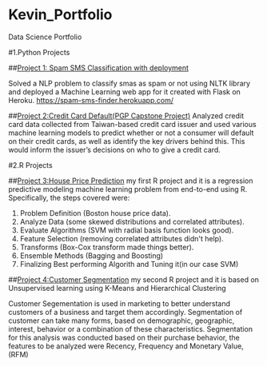 # Kevin_Portfolio
Data Science Portfolio

#1.Python Projects

##[Project 1: Spam SMS Classification with deployment](https://github.com/kevin-v-kurian/Natural-Language-Processing-Projects)

Solved a NLP problem to classify smas as spam or not using NLTK library and deployed a Machine Learning web app for it created with Flask on Heroku. https://spam-sms-finder.herokuapp.com/

##[Project 2:Credit Card Default(PGP Capstone Project)](https://github.com/kevin-v-kurian/Capstone-Project-Credit-Card-Default)
Analyzed credit card data collected from Taiwan-based credit card issuer and used various machine learning models to predict whether or not a consumer will default on their credit cards, as well as identify the key drivers behind this. This would inform the issuer’s decisions on who to give a credit card.

#2.R Projects

##[Project 3:House Price Prediction](https://github.com/kevin-v-kurian/Projects-in-R)
my first R project and it is a regression predictive modeling machine learning problem
from end-to-end using R. Specifically, the steps covered were:

1. Problem Definition (Boston house price data).
2. Analyze Data (some skewed distributions and correlated attributes).
3. Evaluate Algorithms (SVM with radial basis function looks good).
4. Feature Selection (removing correlated attributes didn't help).
5. Transforms (Box-Cox transform made things better).
6. Ensemble Methods (Bagging and Boosting)
7. Finalizing Best performing Algorith and Tuning it(in our case SVM)

##[Project 4:Customer Segmentation](https://github.com/kevin-v-kurian/Projects-in-R)
my second R project and it is based on Unsupervised learning using K-Means and Hierarchical Clustering

Customer Segementation is used in marketing to better understand customers of a business and target them accordingly. 
Segmentation of customer can take many forms, based on demographic, geographic, interest, behavior or a combination of these characteristics. 
Segmentation for this analysis was conducted based on their purchase behavior, the features to be analyzed were Recency, Frequency and Monetary Value, (RFM)

